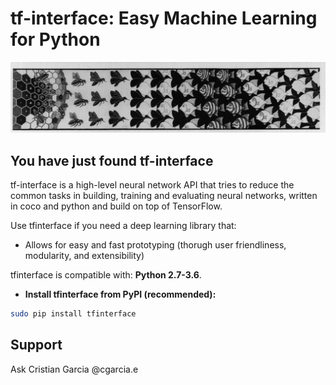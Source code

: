 # tf-interface: Easy Machine Learning for Python
![Escher](./escherinterface.jpg)

## You have just found tf-interface

tf-interface is a high-level neural network API that tries to reduce the common tasks in building, training and evaluating neural networks, written in coco and python and build on top of TensorFlow.

Use tfinterface if you need a deep learning library that:

- Allows for easy and fast prototyping (thorugh user friendliness, modularity, and extensibility)

tfinterface is compatible with: __Python 2.7-3.6__.

- **Install tfinterface from PyPI (recommended):**
```sh
sudo pip install tfinterface
```

## Support 
Ask Cristian Garcia @cgarcia.e
